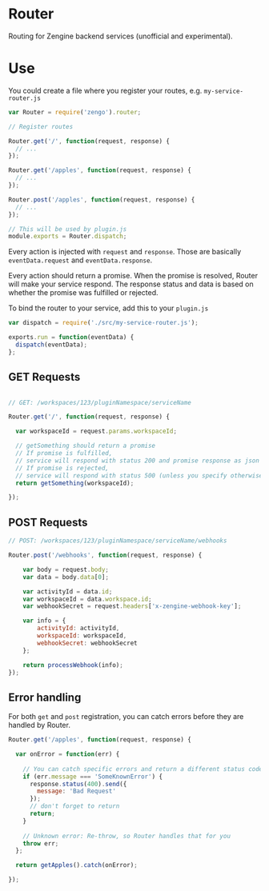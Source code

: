 # Router

Routing for Zengine backend services (unofficial and experimental).

# Use

You could create a file where you register your routes, e.g. `my-service-router.js`

```js
var Router = require('zengo').router;

// Register routes

Router.get('/', function(request, response) {
  // ...
});

Router.get('/apples', function(request, response) {
  // ...
});

Router.post('/apples', function(request, response) {
  // ...
});

// This will be used by plugin.js
module.exports = Router.dispatch;
```

Every action is injected with `request` and `response`. Those are basically `eventData.request` and `eventData.response`.

Every action should return a promise. When the promise is resolved, Router will make your service respond. The response status and data is based on whether the promise was fulfilled or rejected.


To bind the router to your service, add this to your `plugin.js`

```js
var dispatch = require('./src/my-service-router.js');

exports.run = function(eventData) {
  dispatch(eventData);
};
```

## GET Requests

```js

// GET: /workspaces/123/pluginNamespace/serviceName

Router.get('/', function(request, response) {

  var workspaceId = request.params.workspaceId;

  // getSomething should return a promise
  // If promise is fulfilled,
  // service will respond with status 200 and promise response as json response
  // If promise is rejected,
  // service will respond with status 500 (unless you specify otherwise – see below)
  return getSomething(workspaceId);

});
```

## POST Requests

```js
// POST: /workspaces/123/pluginNamespace/serviceName/webhooks

Router.post('/webhooks', function(request, response) {

	var body = request.body;
	var data = body.data[0];

	var activityId = data.id;
	var workspaceId = data.workspace.id;
	var webhookSecret = request.headers['x-zengine-webhook-key'];

	var info = {
		activityId: activityId,
		workspaceId: workspaceId,
		webhookSecret: webhookSecret
	};

	return processWebhook(info);
});

```

## Error handling

For both `get` and `post` registration, you can catch errors before they are handled by Router.

```js
Router.get('/apples', function(request, response) {

  var onError = function(err) {
  
    // You can catch specific errors and return a different status code and response
    if (err.message === 'SomeKnownError') {
      response.status(400).send({
        message: 'Bad Request'
      });
      // don't forget to return
      return;
    }
    
    // Unknown error: Re-throw, so Router handles that for you
    throw err;
  };

  return getApples().catch(onError);

});
```